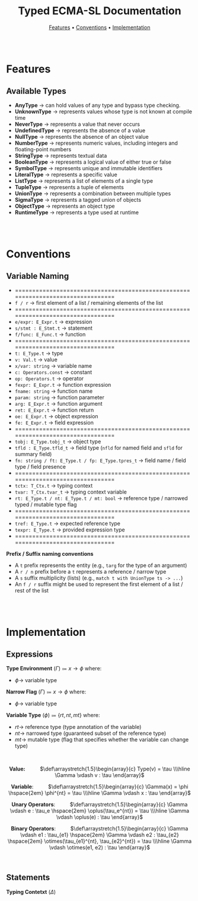<h1 align="center">Typed ECMA-SL Documentation</h1>

<p align="center">
  <a href="#features">Features</a> •
  <a href="#conventions">Conventions</a> •
  <a href="#implementation">Implementation</a>
</p>

<br>
<br>



# Features

## Available Types

- **AnyType** $\rightarrow$ can hold values of any type and bypass type checking.
- **UnknownType** $\rightarrow$  represents values whose type is not known at compile time
- **NeverType** $\rightarrow$ represents a value that never occurs
- **UndefinedType** $\rightarrow$ represents the absence of a value
- **NullType** $\rightarrow$ represents the absence of an object value
- **NumberType** $\rightarrow$ represents numeric values, including integers and floating-point numbers
- **StringType** $\rightarrow$ represents textual data
- **BooleanType** $\rightarrow$ represents a logical value of either true or false
- **SymbolType** $\rightarrow$ represents unique and immutable identifiers
- **LiteralType** $\rightarrow$ represents a specific value
- **ListType** $\rightarrow$ represents a list of elements of a single type
- **TupleType** $\rightarrow$ represents a tuple of elements
- **UnionType** $\rightarrow$ represents a combination between multiple types
- **SigmaType** $\rightarrow$ represents a tagged union of objects
- **ObjectType** $\rightarrow$ represents an object type
- **RuntimeType** $\rightarrow$ represents a type used at runtime

<br>
<br>



# Conventions

## Variable Naming

- ================================================================================
- `f / r` $\rightarrow$ first element of a list / remaining elements of the list
- ================================================================================
- `e/expr: E_Expr.t` $\rightarrow$ expression
- `s/stmt : E_Stmt.t` $\rightarrow$ statement
- `f/func: E_Func.t` $\rightarrow$ function
- ================================================================================
- `t: E_Type.t` $\rightarrow$ type
- `v: Val.t` $\rightarrow$ value
- `x/var: string` $\rightarrow$ variable name
- `c: Operators.const` $\rightarrow$ constant
- `op: Operators.t` $\rightarrow$ operator
- `fexpr: E_Expr.t` $\rightarrow$ function expression
- `fname: string` $\rightarrow$ function name
- `param: string` $\rightarrow$ function parameter
- `arg: E_Expr.t` $\rightarrow$ function argument
- `ret: E_Expr.t` $\rightarrow$ function return
- `oe: E_Expr.t` $\rightarrow$ object expression
- `fe: E_Expr.t` $\rightarrow$ field expression
- ================================================================================
- `tobj: E_Type.tobj_t` $\rightarrow$ object type
- `tfld : E_Type.tfld_t` $\rightarrow$ field type (`nfld` for named field and `sfld` for summary field)
- `fn: string / ft: E_Type.t / fp: E_Type.tpres_t` $\rightarrow$  field name / field type / field presence
- ================================================================================
- `tctx: T_Ctx.t` $\rightarrow$ typing context
- `tvar: T_Ctx.tvar_t` $\rightarrow$ typing context variable
- `rt: E_Type.t / nt: E_Type.t / mt: bool` $\rightarrow$ reference type / narrowed typed / mutable type flag
- ================================================================================
- `tref: E_Type.t` $\rightarrow$ expected reference type
- `texpr: E_Type.t` $\rightarrow$ provided expression type
- ================================================================================

**Prefix / Suffix naming conventions**

- A `t` prefix represents the entity (e.g., `targ` for the type of an argument)
- A `r / n` prefix before a `t` represents a reference / narrow type
- A `s` suffix multiplicity (lists) (e.g., `match t with UnionType ts -> ...`) 
- An `f / r` suffix might be used to represent the first element of a list / rest of the list

<br>
<br>



# Implementation

## Expressions

**Type Environment** $(\Gamma) \Coloneqq x \rightarrow \phi$ where:
- $\phi \rightarrow$ variable type

**Narrow Flag** $(\Gamma) \Coloneqq x \rightarrow \phi$ where:
- $\phi \rightarrow$ variable type

**Variable Type** $(\phi) \Coloneqq \{rt, nt, mt\}$ where:
- $rt \rightarrow$ reference type (type annotation of the variable)
- $nt \rightarrow$ narrowed type (guaranteed subset of the reference type)
- $mt \rightarrow$ mutable type (flag that specifies whether the variable can change type)


<br>
<center>

**Value:** $\hspace{2em}$
$\def\arraystretch{1.5}\begin{array}{c}
Type(v) = \tau
\\\hline \Gamma \vdash v : \tau
\end{array}$

**Variable**: $\hspace{2em}$
$\def\arraystretch{1.5}\begin{array}{c}
\Gamma(x) = \phi \hspace{2em} \phi^{nt} = \tau
\\\hline \Gamma \vdash x : \tau
\end{array}$

**Unary Operators**: $\hspace{2em}$
$\def\arraystretch{1.5}\begin{array}{c}
\Gamma \vdash e : \tau_e \hspace{2em} \oplus(\tau_e^{nt}) = \tau
\\\hline \Gamma \vdash \oplus(e) : \tau
\end{array}$

**Binary Operators**: $\hspace{2em}$
$\def\arraystretch{1.5}\begin{array}{c}
\Gamma \vdash e1 : \tau_{e1} \hspace{2em} \Gamma \vdash e2 : \tau_{e2} \hspace{2em} \otimes(\tau_{e1}^{nt}, \tau_{e2}^{nt}) = \tau
\\\hline \Gamma \vdash \otimes(e1, e2) : \tau
\end{array}$

<!-- **Objects**: $\hspace{2em}$
$\def\arraystretch{1.5}\begin{array}{c}
\Gamma \vdash \{e_1, ..., e_n\}: \{\tau_{e_1}, ..., \tau_{e_n}\} \hspace{2em} \{\tau_{e_1}^{nt}, ..., \tau_{e_n}\} = \{\tau'_{e_1}, ..., \tau'_{e_n}\}
\\\hline \Gamma \vdash \{f_1: e_1, ..., f_n: e_n\} : \tau
\end{array}$ -->


</center>
<br>

## Statements

**Typing Contetxt** $(\Delta)$


<br>
<br>
